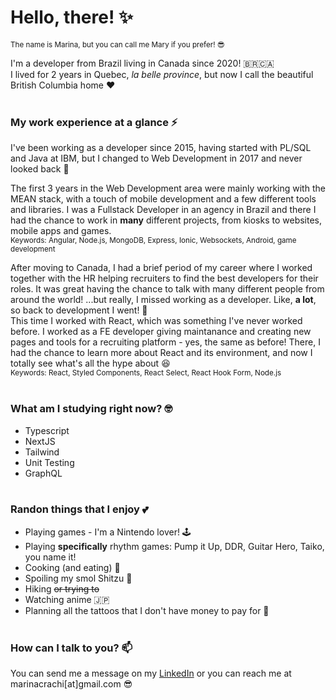 # Hello, there! ✨
<sup>The name is Marina, but you can call me Mary if you prefer! 😎</sup> <br />

I'm a developer from Brazil living in Canada since 2020! 🇧🇷🇨🇦 <br />
I lived for 2 years in Quebec, _la belle province_, but now I call the beautiful British Columbia home ❤️ <br /><br />


### My work experience at a glance ⚡
I've been working as a developer since 2015, having started with PL/SQL and Java at IBM, but 
I changed to Web Development in 2017 and never looked back 👀 <br />

The first 3 years in the Web Development area were mainly working with the MEAN stack, with a touch of mobile development and 
a few different tools and libraries. I was a Fullstack Developer in an agency in Brazil and there I had the chance to work in **many** different 
projects, from kiosks to websites, mobile apps and games. <br />
<sup>Keywords: Angular, Node.js, MongoDB, Express, Ionic, Websockets, Android, game development </sup>


After moving to Canada, I had a brief period of my career where I worked together with the HR helping recruiters to find the best developers 
for their roles. It was great having the chance to talk with many different people from around the world! ...but really, I missed working 
as a developer. Like, **a lot**, so back to development I went! 🥳 <br />
This time I worked with React, which was something I've never worked before. I worked as a FE developer giving maintanance and creating new pages and 
tools for a recruiting platform - yes, the same as before! There, I had the chance to learn more about React and its environment, and now I
totally see what's all the hype about 😆 <br />
<sup>Keywords: React, Styled Components, React Select, React Hook Form, Node.js </sup><br /><br />


### What am I studying right now? 🤓
- Typescript
- NextJS
- Tailwind
- Unit Testing
- GraphQL
<br /><br />

### Randon things that I enjoy 💕

- Playing games - I'm a Nintendo lover! 🕹️
- Playing **specifically** rhythm games: Pump it Up, DDR, Guitar Hero, Taiko, you name it! 
- Cooking (and eating) 🥘
- Spoiling my smol Shitzu 🐶
- Hiking ~~or trying to~~
- Watching anime 🇯🇵
- Planning all the tattoos that I don't have money to pay for 💸
<br /><br />

### How can I talk to you? 📫

You can send me a message on my [LinkedIn]([https://pages.github.com/](https://www.linkedin.com/in/marinacrachi/)) or you can reach me at marinacrachi[at]gmail.com 😎
